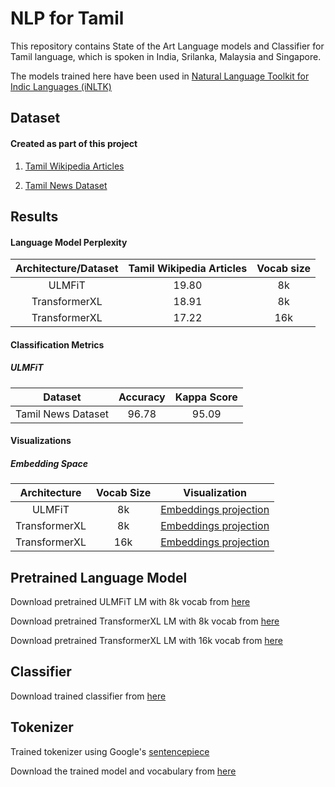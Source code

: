 # NLP for Tamil

This repository contains State of the Art Language models and Classifier
 for Tamil language, which is spoken in India, Srilanka, Malaysia and Singapore.

The models trained here have been used in [Natural Language Toolkit for Indic Languages
 (iNLTK)](https://github.com/goru001/inltk)

## Dataset

#### Created as part of this project
1. [Tamil Wikipedia Articles](https://www.kaggle.com/disisbig/tamil-wikipedia-articles)

2. [Tamil News Dataset](https://www.kaggle.com/disisbig/tamil-news-dataset)


## Results

#### Language Model Perplexity

| Architecture/Dataset | Tamil Wikipedia Articles | Vocab size |
|:--------:|:----:|:----:|
|   ULMFiT  |  19.80  |  8k  |
|  TransformerXL |  18.91  |  8k  |
|  TransformerXL |  17.22  |  16k  |


#### Classification Metrics

##### ULMFiT

| Dataset | Accuracy | Kappa Score |
|:--------:|:----:|:----:|
| Tamil News Dataset |  96.78  |  95.09  |


#### Visualizations
 
##### Embedding Space

| Architecture | Vocab Size | Visualization |
|:--------:|:----:|:----:|
| ULMFiT | 8k | [Embeddings projection](https://projector.tensorflow.org/?config=https://raw.githubusercontent.com/goru001/nlp-for-tamil/master/language-model/embedding_projector_config.json) |
| TransformerXL | 8k | [Embeddings projection](https://projector.tensorflow.org/?config=https://raw.githubusercontent.com/goru001/nlp-for-tamil/master/language-model/embedding_projector_transformer_8k_config.json)  |
| TransformerXL | 16k | [Embeddings projection](https://projector.tensorflow.org/?config=https://raw.githubusercontent.com/goru001/nlp-for-tamil/master/language-model/embedding_projector_transformer_config.json)  |


## Pretrained Language Model

Download pretrained ULMFiT LM with 8k vocab from [here](https://www.dropbox.com/s/zozzrgawulkwtxa/wikitalm_8k_447_third.pth?dl=0)

Download pretrained TransformerXL LM with 8k vocab from [here](https://drive.google.com/open?id=1ibz5C0Gnz10OadbAZxUVwSDNzHfMq_2O)

Download pretrained TransformerXL LM with 16k vocab from [here](https://drive.google.com/open?id=18LbzazqRrDCYp6sk98kOdWTTMQJvbk0V)

## Classifier

Download trained classifier from [here](https://drive.google.com/open?id=1fmiXpH7B9ujAR81SscUcx1W1mFw9DZdy)

## Tokenizer

Trained tokenizer using Google's [sentencepiece](https://github.com/google/sentencepiece)

Download the trained model and vocabulary from [here](https://drive.google.com/open?id=1JWxkGGrlf4irIuZpOkoXm9EQ8whR1PCA)